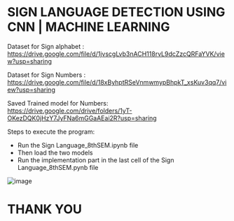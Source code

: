 # SIGN LANGUAGE DETECTION USING CNN | MACHINE LEARNING

Dataset for Sign alphabet : https://drive.google.com/file/d/1jvscgLvb3nACH118rvL9dcZzcQRFaYVK/view?usp=sharing

Dataset for Sign Numbers : https://drive.google.com/file/d/18xByhptRSeVnmwmypBhpkT_xsKuv3qq7/view?usp=sharing

Saved Trained model for Numbers: https://drive.google.com/drive/folders/1yT-OKezDQK0jHzY7JyFNa6mGGaAEai2R?usp=sharing



Steps to execute the program:

* Run the Sign Language_8thSEM.ipynb file
* Then load the two models
* Run the implementation part in the last cell of the  Sign Language_8thSEM.pynb file


![image](https://user-images.githubusercontent.com/42889852/127875841-8ebf278f-8527-4f36-b640-9a848e00fe26.png)


# THANK YOU
